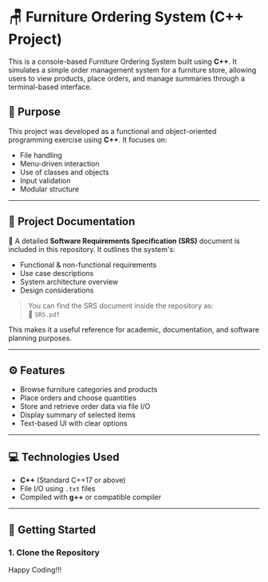 # 🪑 Furniture Ordering System (C++ Project)

This is a console-based Furniture Ordering System built using **C++**. It simulates a simple order management system for a furniture store, allowing users to view products, place orders, and manage summaries through a terminal-based interface.

## 🎯 Purpose

This project was developed as a functional and object-oriented programming exercise using **C++**. It focuses on:

- File handling
- Menu-driven interaction
- Use of classes and objects
- Input validation
- Modular structure

---

## 📄 Project Documentation

📘 A detailed **Software Requirements Specification (SRS)** document is included in this repository. It outlines the system's:

- Functional & non-functional requirements  
- Use case descriptions  
- System architecture overview  
- Design considerations  

> You can find the SRS document inside the repository as:  
> 📂 `SRS.pdf`

This makes it a useful reference for academic, documentation, and software planning purposes.

---

## ⚙️ Features

- Browse furniture categories and products
- Place orders and choose quantities
- Store and retrieve order data via file I/O
- Display summary of selected items
- Text-based UI with clear options

---

## 💻 Technologies Used

- **C++** (Standard C++17 or above)
- File I/O using `.txt` files
- Compiled with **g++** or compatible compiler

---

## 🚀 Getting Started

### 1. Clone the Repository

Happy Coding!!!
